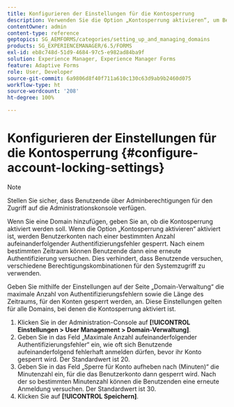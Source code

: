 ```yaml
---
title: Konfigurieren der Einstellungen für die Kontosperrung
description: Verwenden Sie die Option „Kontosperrung aktivieren“, um Benutzerkonten nach einer bestimmten Anzahl aufeinanderfolgender Authentifizierungsfehler zu sperren.
contentOwner: admin
content-type: reference
geptopics: SG_AEMFORMS/categories/setting_up_and_managing_domains
products: SG_EXPERIENCEMANAGER/6.5/FORMS
exl-id: eb8c748d-51d9-4684-97c5-e982ad84ba9f
solution: Experience Manager, Experience Manager Forms
feature: Adaptive Forms
role: User, Developer
source-git-commit: 6a9806d8f40f711a610c130c63d9ab9b2460d075
workflow-type: ht
source-wordcount: '208'
ht-degree: 100%

---
```


# Konfigurieren der Einstellungen für die Kontosperrung {#configure-account-locking-settings}

>[!NOTE]
> 
> Stellen Sie sicher, dass Benutzende über Adminberechtigungen für den Zugriff auf die Administrationskonsole verfügen.

Wenn Sie eine Domain hinzufügen, geben Sie an, ob die Kontosperrung aktiviert werden soll. Wenn die Option „Kontosperrung aktivieren“ aktiviert ist, werden Benutzerkonten nach einer bestimmten Anzahl aufeinanderfolgender Authentifizierungsfehler gesperrt. Nach einem bestimmten Zeitraum können Benutzende dann eine erneute Authentifizierung versuchen. Dies verhindert, dass Benutzende versuchen, verschiedene Berechtigungskombinationen für den Systemzugriff zu verwenden.

Geben Sie mithilfe der Einstellungen auf der Seite „Domain-Verwaltung“ die maximale Anzahl von Authentifizierungsfehlern sowie die Länge des Zeitraums, für den Konten gesperrt werden, an. Diese Einstellungen gelten für alle Domains, bei denen die Kontosperrung aktiviert ist.

1. Klicken Sie in der Administration-Console auf **[!UICONTROL Einstellungen > User Management > Domain-Verwaltung]**.
1. Geben Sie in das Feld „Maximale Anzahl aufeinanderfolgender Authentifizierungsfehler“ ein, wie oft sich Benutzende aufeinanderfolgend fehlerhaft anmelden dürfen, bevor ihr Konto gesperrt wird. Der Standardwert ist 20.
1. Geben Sie in das Feld „Sperre für Konto aufheben nach (Minuten)“ die Minutenzahl ein, für die das Benutzerkonto dann gesperrt wird. Nach der so bestimmten Minutenzahl können die Benutzenden eine erneute Anmeldung versuchen. Der Standardwert ist 30.
1. Klicken Sie auf **[!UICONTROL Speichern]**.
